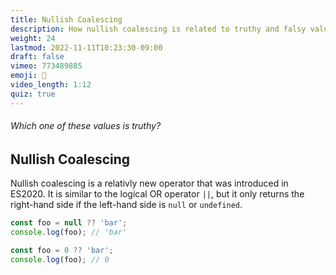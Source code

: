 ```yaml
---
title: Nullish Coalescing
description: How nullish coalescing is related to truthy and falsy values
weight: 24
lastmod: 2022-11-11T10:23:30-09:00
draft: false
vimeo: 773489885
emoji: 🦺
video_length: 1:12
quiz: true
---
```


<quiz-modal options="undefined:null:0:-1" answer="-1" prize="5">
  <h6>Which one of these values is truthy? </h6>
</quiz-modal>


## Nullish Coalescing

Nullish coalescing is a relativly new operator that was introduced in ES2020. It is similar to the logical OR operator `||`, but it only returns the right-hand side if the left-hand side is `null` or `undefined`. 

```js
const foo = null ?? 'bar';
console.log(foo); // 'bar'

const foo = 0 ?? 'bar';
console.log(foo); // 0
```
